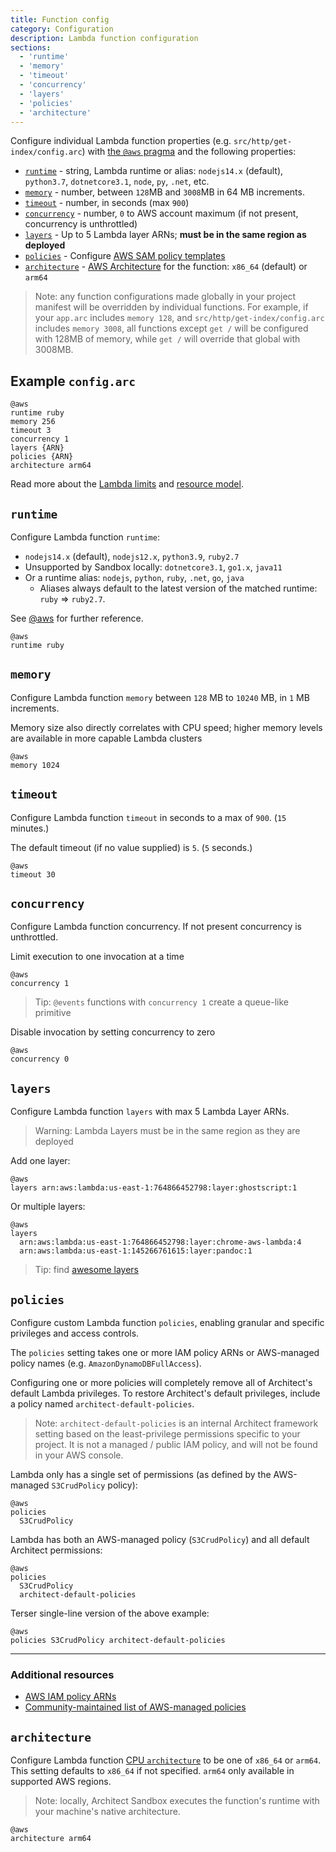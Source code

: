 ```yaml
---
title: Function config
category: Configuration
description: Lambda function configuration
sections:
  - 'runtime'
  - 'memory'
  - 'timeout'
  - 'concurrency'
  - 'layers'
  - 'policies'
  - 'architecture'
---
```


Configure individual Lambda function properties (e.g. `src/http/get-index/config.arc`) with [the `@aws` pragma](../project-manifest/aws) and the following properties:

- [`runtime`](#runtime) - string, Lambda runtime or alias: `nodejs14.x` (default), `python3.7`, `dotnetcore3.1`, `node`, `py`, `.net`, etc.
- [`memory`](#memory) - number, between `128`MB and `3008`MB in 64 MB increments.
- [`timeout`](#timeout) - number, in seconds (max `900`)
- [`concurrency`](#concurrency) - number, `0` to AWS account maximum (if not present, concurrency is unthrottled)
- [`layers`](#layers) - Up to 5 Lambda layer ARNs; **must be in the same region as deployed**
- [`policies`](#policies) - Configure [AWS SAM policy templates](https://docs.aws.amazon.com/serverless-application-model/latest/developerguide/serverless-policy-templates.html)
- [`architecture`](#architecture) - [AWS Architecture](https://docs.aws.amazon.com/lambda/latest/dg/foundation-arch.html) for the function: `x86_64` (default) or `arm64`

> Note: any function configurations made globally in your project manifest will be overridden by individual functions. For example, if your `app.arc` includes `memory 128`, and `src/http/get-index/config.arc` includes `memory 3008`, all functions except `get /` will be configured with 128MB of memory, while `get /` will override that global with 3008MB.

## Example `config.arc`

```arc
@aws
runtime ruby
memory 256
timeout 3
concurrency 1
layers {ARN}
policies {ARN}
architecture arm64
```

Read more about the [Lambda limits](https://docs.aws.amazon.com/lambda/latest/dg/limits.html) and [resource model](https://docs.aws.amazon.com/lambda/latest/dg/resource-model.html).


## `runtime`

Configure Lambda function `runtime`:

- `nodejs14.x` (default), `nodejs12.x`, `python3.9`, `ruby2.7`
- Unsupported by Sandbox locally: `dotnetcore3.1`, `go1.x`, `java11`
- Or a runtime alias: `nodejs`, `python`, `ruby`, `.net`, `go`,  `java`
  - Aliases always default to the latest version of the matched runtime: `ruby` => `ruby2.7`.

See [@aws](../project-manifest/aws) for further reference.

```arc
@aws
runtime ruby
```

## `memory`

Configure Lambda function `memory` between `128` MB to `10240` MB, in `1` MB increments.

Memory size also directly correlates with CPU speed; higher memory levels are available in more capable Lambda clusters

```arc
@aws
memory 1024
```

## `timeout`

Configure Lambda function `timeout` in seconds to a max of `900`. (`15` minutes.)

The default timeout (if no value supplied) is `5`. (`5` seconds.)

```arc
@aws
timeout 30
```

## `concurrency`

Configure Lambda function concurrency. If not present concurrency is unthrottled.

Limit execution to one invocation at a time

```arc
@aws
concurrency 1
```

> Tip: `@events` functions with `concurrency 1` create a queue-like primitive

Disable invocation by setting concurrency to zero

```arc
@aws
concurrency 0
```

## `layers`

Configure Lambda function `layers` with max 5 Lambda Layer ARNs.

> Warning: Lambda Layers must be in the same region as they are deployed

Add one layer:

```arc
@aws
layers arn:aws:lambda:us-east-1:764866452798:layer:ghostscript:1
```

Or multiple layers:

```arc
@aws
layers
  arn:aws:lambda:us-east-1:764866452798:layer:chrome-aws-lambda:4
  arn:aws:lambda:us-east-1:145266761615:layer:pandoc:1
```

> Tip: find [awesome layers](https://github.com/mthenw/awesome-layers)

## `policies`

Configure custom Lambda function `policies`, enabling granular and specific privileges and access controls.

The `policies` setting takes one or more IAM policy ARNs or AWS-managed policy names (e.g. `AmazonDynamoDBFullAccess`).

Configuring one or more policies will completely remove all of Architect's default Lambda privileges. To restore Architect's default privileges, include a policy named `architect-default-policies`.

> Note: `architect-default-policies` is an internal Architect framework setting based on the least-privilege permissions specific to your project. It is not a managed / public IAM policy, and will not be found in your AWS console.

Lambda only has a single set of permissions (as defined by the AWS-managed `S3CrudPolicy` policy):

```arc
@aws
policies
  S3CrudPolicy
```

Lambda has both an AWS-managed policy (`S3CrudPolicy`) and all default Architect permissions:
```arc
@aws
policies
  S3CrudPolicy
  architect-default-policies
```

Terser single-line version of the above example:
```arc
@aws
policies S3CrudPolicy architect-default-policies
```

---

### Additional resources

- [AWS IAM policy ARNs](https://docs.aws.amazon.com/IAM/latest/UserGuide/reference_identifiers.html#identifiers-arns)
- [Community-maintained list of AWS-managed policies](https://github.com/z0ph/MAMIP/tree/master/policies)

## `architecture`

Configure Lambda function [CPU `architecture`](https://docs.aws.amazon.com/lambda/latest/dg/foundation-arch.html) to be one of `x86_64` or `arm64`. This setting defaults to `x86_64` if not specified. `arm64` only available in supported AWS regions.

> Note: locally, Architect Sandbox executes the function's runtime with your machine's native architecture.

```arc
@aws
architecture arm64
```
